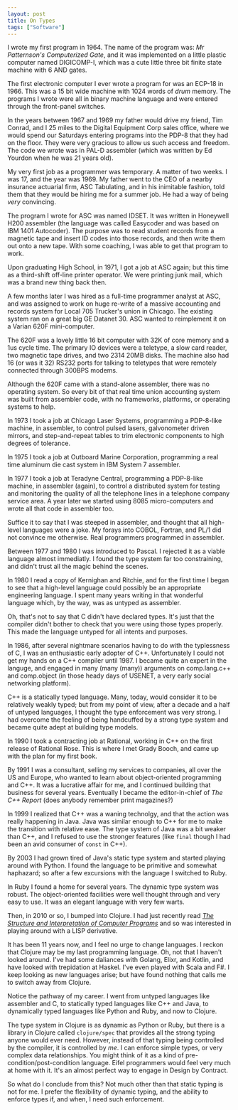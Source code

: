```yaml
---
layout: post
title: On Types
tags: ["Software"]
---
```


I wrote my first program in 1964.  The name of the program was: _Mr Patternson\'s Computerized Gate_, and it was implemented on a little plastic computer named DIGICOMP-I, which was a cute little three bit finite state machine with 6 AND gates.

The first electronic computer I ever wrote a program for was an ECP-18 in 1966.  This was a 15 bit wide machine with 1024 words of _drum_ memory.  The programs I wrote were all in binary machine language and were entered through the front-panel switches.  

In the years between 1967 and 1969 my father would drive my friend, Tim Conrad, and I 25 miles to the Digital Equipment Corp sales office, where we would spend our Saturdays entering programs into the PDP-8 that they had on the floor.  They were very gracious to allow us such access and freedom.  The code we wrote was in PAL-D assembler (which was written by Ed Yourdon when he was 21 years old).  

My very first job as a programmer was temporary.  A matter of two weeks.  I was 17, and the year was 1969.  My father went to the CEO of a nearby insurance actuarial firm, ASC Tabulating, and in his inimitable fashion, told them that they would be hiring me for a summer job.  He had a way of being _very_ convincing.

The program I wrote for ASC was named IDSET.  It was written in Honeywell H200 assembler (the language was called Easycoder and was based on IBM 1401 Autocoder).  The purpose was to read student records from a magnetic tape and insert ID codes into those records, and then write them out onto a new tape.  With some coaching, I was able to get that program to work.  

Upon graduating High School, in 1971, I got a job at ASC again; but this time as a third-shift off-line printer operator.  We were printing junk mail, which was a brand new thing back then.

A few months later I was hired as a full-time programmer analyst at ASC, and was assigned to work on huge re-write of a massive accounting and records system for Local 705 Trucker\'s union in Chicago.  The existing system ran on a great big GE Datanet 30.  ASC wanted to reimplement it on a Varian 620F mini-computer.  

The 620F was a lovely little 16 bit computer with 32K of core memory and a 1us cycle time.  The primary IO devices were a teletype, a slow card reader, two magnetic tape drives, and two 2314 20MB disks.  The machine also had 16 (or was it 32) RS232 ports for talking to teletypes that were remotely connected through 300BPS modems.  

Although the 620F came with a stand-alone assembler, there was no operating system.  So every bit of that real time union accounting system was built from assembler code, with no frameworks, platforms, or operating systems to help.

In 1973 I took a job at Chicago Laser Systems, programming a PDP-8-like machine, in assembler, to control pulsed lasers, galvonometer driven mirrors, and step-and-repeat tables to trim electronic components to high degrees of tolerance.

In 1975 I took a job at Outboard Marine Corporation, programming a real time aluminum die cast system in IBM System 7 assembler.

In 1977 I took a job at Teradyne Central, programming a PDP-8-like machine, in assembler (again), to control a distributed system for testing and monitoring the quality of all the telephone lines in a telephone company service area.  A year later we started using 8085 micro-computers and wrote all that code in assembler too.

Suffice it to say that I was steeped in assembler, and thought that all high-level languages were a joke. My forays into COBOL, Fortran, and PL/1 did not convince me otherwise.  Real programmers programmed in assembler.

Between 1977 and 1980 I was introduced to Pascal.  I rejected it as a viable language almost immediatly.  I found the type system far too constraining, and didn\'t trust all the magic behind the scenes.

In 1980 I read a copy of Kernighan and Ritchie, and for the first time I began to see that a high-level language could possibly be an appropriate engineering language.  I spent many years writing in that wonderful language which, by the way, was as untyped as assembler.

Oh, that\'s not to say that C didn\'t have declared types.  It\'s just that the compiler didn\'t bother to check that you were using those types properly.  This made the language untyped for all intents and purposes.

In 1986, after several nightmare scenarios having to do with the typlessness of C, I was an enthusiastic early adopter of C++.  Unfortunately I could not get my hands on a C++ compiler until 1987.  I became quite an expert in the languge, and engaged in many (many (many)) arguments on comp.lang.c++ and comp.object (in those heady days of USENET, a very early social networking platform).

C++ is a statically typed language.  Many, today, would consider it to be relatively weakly typed; but from my point of view, after a decade and a half of untyped languages, I thought the type enforcement was very strong.  I had overcome the feeling of being handcuffed by a strong type system and became quite adept at building type models.

In 1990 I took a contracting job at Rational, working in C++ on the first release of Rational Rose.  This is where I met Grady Booch, and came up with the plan for my first book.

By 1991 I was a consultant, selling my services to companies, all over the US and Europe, who wanted to learn about object-oriented programming and C++.  It was a lucrative affair for me, and I continued building that business for several years. Eventually I became the editor-in-chief of _The C++ Report_ (does anybody remember print magazines?)

In 1999 I realized that C++ was a waning technolgy, and that the action was really happening in Java.  Java was similar enough to C++ for me to make the transition with relative ease.  The type system of Java was a bit weaker than C++, and I refused to use the stronger features (like `final` though I had been an avid consumer of `const` in C++).  

By 2003 I had grown tired of Java\'s static type system and started playing around with Python.  I found the language to be primitive and somewhat haphazard; so after a few excursions with the language I switched to Ruby. 

In Ruby I found a home for several years.  The dynamic type system was robust.  The object-oriented facilities were well thought through and very easy to use.  It was an elegant language with very few warts.  

Then, in 2010 or so, I bumped into Clojure.  I had just recently read [_The Structure and Interpretation of Computer Programs_](https://mitpress.mit.edu/sites/default/files/sicp/index.html) and so was interested in playing around with a LISP derivative.

It has been 11 years now, and I feel no urge to change languages.  I reckon that Clojure may be my last programming language.  Oh, not that I haven\'t looked around.  I\'ve had some daliances with Golang, Elixr, and Kotlin, and have looked with trepidation at Haskel.  I\'ve even played with Scala and F#.  I keep looking as new languages arise; but have found nothing that calls me to switch away from Clojure.

Notice the pathway of my career.  I went from untyped languages like assembler and C, to statically typed languages like C++ and Java, to dynamically typed languages like Python and Ruby, and now to Clojure.

The type system in Clojure is as dynamic as Python or Ruby, but there is a library in Clojure called `clojure/spec` that provides all the strong typing anyone would ever need.  However, instead of that typing being controlled by the compiler, it is controlled by _me_.  I can enforce simple types, or very complex data relationships.  You might think of it as a kind of pre-condition/post-condition language.  Eifel programmers would feel very much at home with it.  It\'s an almost perfect way to engage in Design by Contract.

So what do I conclude from this?  Not much other than that static typing is not for me.  I prefer the flexibility of dynamic typing, and the ability to enforce types if, and when, I need such enforcement.  



